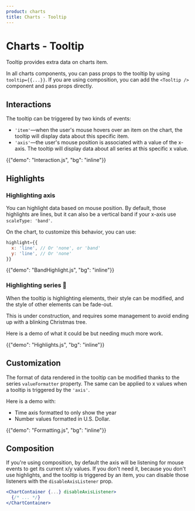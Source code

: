 ```yaml
---
product: charts
title: Charts - Tooltip
---
```


# Charts - Tooltip

<p class="description">Tooltip provides extra data on charts item.</p>

In all charts components, you can pass props to the tooltip by using `tooltip={{...}}`.
If you are using composition, you can add the `<Tooltip />` component and pass props directly.

## Interactions

The tooltip can be triggered by two kinds of events:

- `'item'`—when the user's mouse hovers over an item on the chart, the tooltip will display data about this specific item.
- `'axis'`—the user's mouse position is associated with a value of the x-axis. The tooltip will display data about all series at this specific x value.

{{"demo": "Interaction.js", "bg": "inline"}}

## Highlights

### Highlighting axis

You can highlight data based on mouse position.
By default, those highlights are lines, but it can also be a vertical band if your x-axis use `scaleType: 'band'`.

On the chart, to customize this behavior, you can use:

```jsx
highlight={{
  x: 'line', // Or 'none', or 'band'
  y: 'line', // Or 'none'
}}
```

{{"demo": "BandHighlight.js",  "bg": "inline"}}

### Highlighting series 🚧

When the tooltip is highlighting elements, their style can be modified, and the style of other elements can be fade-out.

This is under construction, and requires some management to avoid ending up with a blinking Christmas tree.

Here is a demo of what it could be but needing much more work.

{{"demo": "Highlights.js", "bg": "inline"}}

## Customization

The format of data rendered in the tooltip can be modified thanks to the series `valueFormatter` property.
The same can be applied to x values when a tooltip is triggered by the `'axis'`.

Here is a demo with:

- Time axis formatted to only show the year
- Number values formatted in U.S. Dollar.

{{"demo": "Formatting.js", "bg": "inline"}}

## Composition

If you're using composition, by default the axis will be listening for mouse events to get its current x/y values.
If you don't need it, because you don't use highlights, and the tooltip is triggered by an item, you can disable those listeners with the `disableAxisListener` prop.

```jsx
<ChartContainer {...} disableAxisListener>
  {/* ... */}
</ChartContainer>
```
